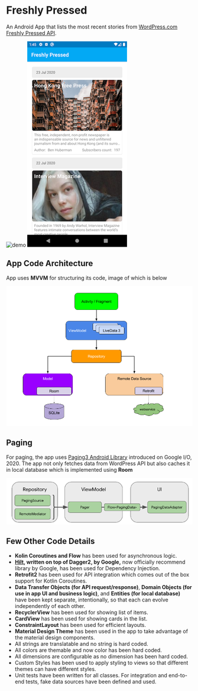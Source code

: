 # Freshly Pressed

An Android App that lists the most recent stories from [WordPress.com Freshly Pressed API](https://developer.wordpress.com/docs/api/1/get/freshly-pressed/).

![demo](docs-media/demo/demo.gif) ![screenshot](docs-media/demo/screenshot.png)

## App Code Architecture

App uses **MVVM** for structuring its code, image of which is below


![demo](docs-media/app-code/app-architecture.png)

## Paging

For paging, the app uses [Paging3 Android Library](https://developer.android.com/topic/libraries/architecture/paging/v3-overview) introduced on Google I/O, 2020. The app not only fetches data from WordPress API but also caches it in local database which is implemented using **Room**

![demo](docs-media/app-code/paging3.png)


## Few Other Code Details
- **Kolin Coroutines and Flow** has been used for asynchronous logic. 
- **[Hilt](https://developer.android.com/training/dependency-injection/hilt-android), written on top of Dagger2, by Google,** now officially recommend library by Google, has been used for Dependency Injection.
- **Retrofit2** has been used for API integration which comes out of the box support for Kotlin Coroutines.
- **Data Transfer Objects (for API request/response)**, **Domain Objects (for use in app UI and business logic)**, and **Entities (for local database)** have been kept separate, intentionally, so that each can evolve independently of each other.
- **RecyclerView** has been used for showing list of items.
- **CardView** has been used for showing cards in the list.
- **ConstraintLayout** has been used for efficient layouts.
- **Material Design Theme** has been used in the app to take advantage of the material design components.
- All strings are translatable and no string is hard coded.
- All colors are themable and now color has been hard coded.
- All dimensions are configurable as no dimension has been hard coded.
- Custom Styles has been used to apply styling to views so that different themes can have different styles.
- Unit tests have been written for all classes. For integration and end-to-end tests, fake data sources have been defined and used.